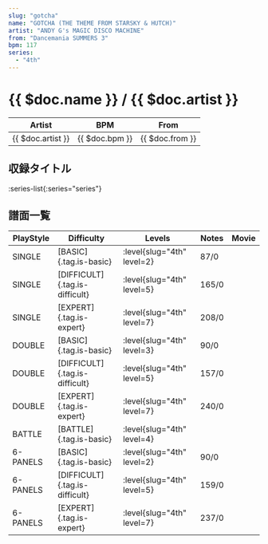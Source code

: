 ```yaml
---
slug: "gotcha"
name: "GOTCHA (THE THEME FROM STARSKY & HUTCH)"
artist: "ANDY G's MAGIC DISCO MACHINE"
from: "Dancemania SUMMERS 3"
bpm: 117
series:
  - "4th"
---
```


# {{ $doc.name }} / {{ $doc.artist }}

|Artist|BPM|From|
|------|---|----|
|{{ $doc.artist }}|{{ $doc.bpm }}|{{ $doc.from }}|

## 収録タイトル

:series-list{:series="series"}

## 譜面一覧

|PlayStyle|Difficulty|Levels|Notes|Movie|
|---------|----------|------|-----|-----|
|SINGLE|[BASIC]{.tag.is-basic}|<div class="field is-grouped is-grouped-multiline">:level{slug="4th" level=2}</div>|87/0||
|SINGLE|[DIFFICULT]{.tag.is-difficult}|<div class="field is-grouped is-grouped-multiline">:level{slug="4th" level=5}</div>|165/0||
|SINGLE|[EXPERT]{.tag.is-expert}|<div class="field is-grouped is-grouped-multiline">:level{slug="4th" level=7}</div>|208/0||
|DOUBLE|[BASIC]{.tag.is-basic}|<div class="field is-grouped is-grouped-multiline">:level{slug="4th" level=3}</div>|90/0||
|DOUBLE|[DIFFICULT]{.tag.is-difficult}|<div class="field is-grouped is-grouped-multiline">:level{slug="4th" level=5}</div>|157/0||
|DOUBLE|[EXPERT]{.tag.is-expert}|<div class="field is-grouped is-grouped-multiline">:level{slug="4th" level=7}</div>|240/0||
|BATTLE|[BATTLE]{.tag.is-basic}|<div class="field is-grouped is-grouped-multiline">:level{slug="4th" level=4}</div>|||
|6-PANELS|[BASIC]{.tag.is-basic}|<div class="field is-grouped is-grouped-multiline">:level{slug="4th" level=2}</div>|90/0||
|6-PANELS|[DIFFICULT]{.tag.is-difficult}|<div class="field is-grouped is-grouped-multiline">:level{slug="4th" level=5}</div>|159/0||
|6-PANELS|[EXPERT]{.tag.is-expert}|<div class="field is-grouped is-grouped-multiline">:level{slug="4th" level=7}</div>|237/0||

